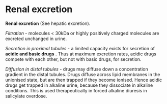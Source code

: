# Renal excretion

**Renal excretion** (See hepatic excretion).

*Filtration* - molecules &lt; 30kDa or highly positively charged
molecules are excreted unchanged in urine.

*Secretion in proximal tubules* - a limited capacity exists for
secretion of **acidic and basic drugs** . Thus at maximum excretion
rates, acidic drugs compete with each other, but not with basic drugs,
for secretion.

*Diffusion in distal tubules* - drugs may diffuse down a concentration
gradient in the distal tubules. Drugs diffuse across lipid membranes in
the unionised state, but are then trapped if they become ionised. Hence
acidic drugs get trapped in alkaline urine, because they dissociate in
alkaline conditions. This is used therapeutically in forced alkaline
diuresis in salicylate overdose.

